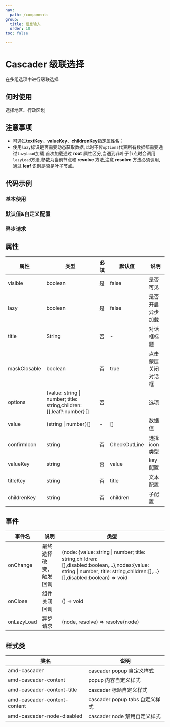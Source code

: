 ```yaml
---
nav:
  path: /components
group:
  title: 信息输入
  order: 10
toc: false

---
```


# Cascader 级联选择
在多组选项中进行级联选择


## 何时使用
选择地区、行政区划

## 注意事项

- 可通过**textKey**、**valueKey**、**childrenKey**指定属性名；
- 使用`lazy`标识是否需要动态获取数据,此时不传`options`代表所有数据都需要通过`lazyLoad`加载,首次加载通过 **root** 属性区分,当遇到非叶子节点时会调用`lazyLoad`方法,参数为当前节点和 **resolve** 方法,注意 **resolve** 方法必须调用,通过 **leaf** 识别是否是叶子节点。
## 代码示例
### 基本使用
<code src='../../demo/pages/Cascader'></code>

### 默认值&自定义配置
<code src='../../demo/pages/CascaderKeysConf'></code>

### 异步请求
<code src='../../demo/pages/CascaderLazy'></code>

## 属性 


| 属性 | 类型 | 必填 | 默认值 | 说明 |
| -----|-----|-----|-----|----- |
| visible | boolean | 是 | false | 是否可见 |
| lazy | boolean | 是 | false | 是否开启异步加载 |
| title | String | 否 | - | 对话框标题 |
| maskClosable | boolean | 否 | true | 点击蒙层关闭对话框 |
| options | {value: string \| number; title: string,children:[\],leaf?:number}[] | 否 |  | 选项 |
| value | (string &verbar; number)[] | - | [] | 数据值 |
| confirmIcon | string | 否 | CheckOutLine | 选择icon类型 |
| valueKey | string | 否 | value | key配置 |
| titleKey | string | 否 | title | 文本配置 |
| childrenKey | string | 否 | children | 子配置 |

## 事件
| 事件名 | 说明 | 类型 |
| -----|-----|-----|
| onChange | 最终选择改变，触发回调 | (node: {value: string \| number; title: string,children:[\],disabled:boolean,...},nodes:{value: string \| number; title: string,children:[\],...}[],disabled:boolean) => void|
| onClose | 组件关闭回调	 | () => void |
| onLazyLoad | 异步请求	 | (node, resolve) => resolve(node) |




## 样式类 

| 类名 | 说明 |
| -----|----- |
| amd-cascader | cascader popup  自定义样式|
| amd-cascader-content | popup  内容自定义样式 |
| amd-cascader-content-title | cascader  标题自定义样式 |
| amd-cascader-content-content | cascader popup tabs 自定义样式 |
|amd-cascader-node-disabled| cascader node 禁用自定义样式


